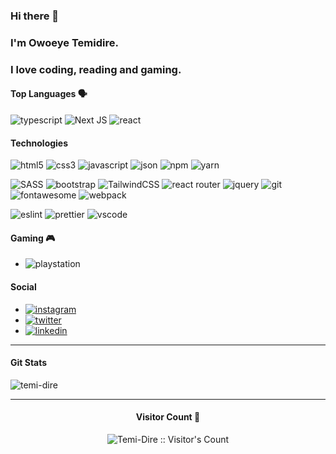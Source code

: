 ### Hi there 👋

<!-- ![Banner](https://github.com/Itzadetunji/Itzadetunji/blob/main/Banner.jpg) -->
### I'm Owoeye Temidire.
### I love coding, reading and gaming.

<h4>Top Languages 🗣️</h4>

![typescript](https://img.shields.io/badge/TypeScript-007ACC?style=for-the-badge&logo=typescript&logoColor=white)
![Next JS](https://img.shields.io/badge/Next-black?style=for-the-badge&logo=next.js&logoColor=white)
![react](https://img.shields.io/badge/React-20232A?style=for-the-badge&logo=react&logoColor=61DAFB)

<h4>Technologies</h4>

![html5](https://img.shields.io/badge/HTML5-E34F26?style=for-the-badge&logo=html5&logoColor=white)
![css3](https://img.shields.io/badge/CSS3-1572B6?style=for-the-badge&logo=css3&logoColor=white)
![javascript](https://img.shields.io/badge/JavaScript-323330?style=for-the-badge&logo=javascript&logoColor=F7DF1E)
![json](https://img.shields.io/badge/json-5E5C5C?style=for-the-badge&logo=json&logoColor=white)
![npm](https://img.shields.io/badge/npm-CB3837?style=for-the-badge&logo=npm&logoColor=white)
![yarn](https://img.shields.io/badge/Yarn-2C8EBB?style=for-the-badge&logo=yarn&logoColor=white)
<!-- ![express](https://img.shields.io/badge/Express.js-000000?style=for-the-badge&logo=express&logoColor=white) -->
<!-- ![socketio](https://img.shields.io/badge/Socket.io-010101?&style=for-the-badge&logo=Socket.io&logoColor=white)
![vue](https://img.shields.io/badge/Vue.js-35495E?style=for-the-badge&logo=vuedotjs&logoColor=4FC08D) -->
![SASS](https://img.shields.io/badge/SASS-hotpink.svg?style=for-the-badge&logo=SASS&logoColor=white)
![bootstrap](https://img.shields.io/badge/Bootstrap-563D7C?style=for-the-badge&logo=bootstrap&logoColor=white)
![TailwindCSS](https://img.shields.io/badge/tailwindcss-%2338B2AC.svg?style=for-the-badge&logo=tailwind-css&logoColor=white)
![react router](https://img.shields.io/badge/React_Router-CA4245?style=for-the-badge&logo=react-router&logoColor=white)
![jquery](https://img.shields.io/badge/jQuery-0769AD?style=for-the-badge&logo=jquery&logoColor=white)
![git](https://img.shields.io/badge/Git-F05032?style=for-the-badge&logo=git&logoColor=white)
![fontawesome](https://img.shields.io/badge/Font_Awesome-339AF0?style=for-the-badge&logo=fontawesome&logoColor=white)
![webpack](https://img.shields.io/badge/Webpack-8DD6F9?style=for-the-badge&logo=Webpack&logoColor=white)

![eslint](https://img.shields.io/badge/eslint-3A33D1?style=for-the-badge&logo=eslint&logoColor=white)
![prettier](https://img.shields.io/badge/prettier-1A2C34?style=for-the-badge&logo=prettier&logoColor=F7BA3E)
![vscode](https://img.shields.io/badge/Visual_Studio_Code-0078D4?style=for-the-badge&logo=visual%20studio%20code&logoColor=white)

<!-- <h4>Dev Devices and Softwares 🤓</h4>

- ![macos](https://img.shields.io/badge/mac%20os-000000?style=for-the-badge&logo=apple&logoColor=white) ![apple laptop](https://img.shields.io/badge/Apple-laptop-999999?style=for-the-badge&logo=apple&logoColor=white) ![apple silicon](https://img.shields.io/badge/Apple-Apple_Silicon-FFFFFF?style=for-the-badge&logo=apple&logoColor=white) MacBook Air 13" (2020)
- ![postman](https://img.shields.io/badge/Postman-FF6C37?style=for-the-badge&logo=Postman&logoColor=white)
- 
- ![Docker](https://img.shields.io/badge/docker-%230db7ed.svg?style=for-the-badge&logo=docker&logoColor=white)
- ![Alpine Linux](https://img.shields.io/badge/Alpine_Linux-%230D597F.svg?style=for-the-badge&logo=alpine-linux&logoColor=white) -->

<h4>Gaming 🎮</h4>

- ![playstation](https://img.shields.io/badge/Playstation-003791?style=for-the-badge&logo=playstation&logoColor=white)
<!-- - ![steam](https://img.shields.io/badge/Steam-000000?style=for-the-badge&logo=steam&logoColor=white) -->

<h4>Social</h4>

- [![instagram](https://img.shields.io/badge/instagram-E4405F?style=for-the-badge&logo=instagram&logoColor=white)](https://instagram.com/temi_dire.0)
- [![twitter](https://img.shields.io/badge/twitter-1DA1F2?style=for-the-badge&logo=twitter&logoColor=white)](https://twitter.com/temidireOO7)
- [![linkedin](https://img.shields.io/badge/Linked_in-30363D?style=for-the-badge&logo=linked-ins&logoColor=#white)](https://www.linkedin.com/in/temidireowoeye/-8aa5311b9/?lipi=urn%3Ali%3Apage%3Amynetwork_index%3B549fe3da-525d-4319-8cd0-33662255fbb6)

---

<h4 align="left">Git Stats</h4>


<p><img align="center" src="https://github-readme-stats.vercel.app/api/top-langs?username=temi-dire&show_icons=true&locale=en&layout=compact" alt="temi-dire" /></p>

---

<h4 align="center">Visitor Count 👀 </h4>
<p align="center"><img src="https://profile-counter.glitch.me/{Temi-Dire}/count.svg" alt="Temi-Dire :: Visitor's Count" /></p>
